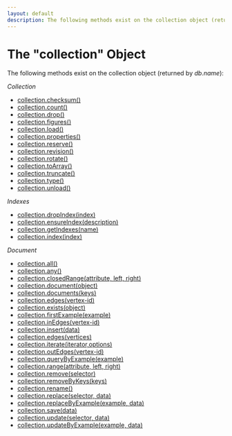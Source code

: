 ```yaml
---
layout: default
description: The following methods exist on the collection object (returned by db
---
```

The "collection" Object
=======================

The following methods exist on the collection object (returned by *db.name*):

*Collection*

* [collection.checksum()](datamodeling-collections-collectionmethods.html#checksum)
* [collection.count()](datamodeling-documents-documentmethods.html#count)
* [collection.drop()](datamodeling-collections-collectionmethods.html#drop)
* [collection.figures()](datamodeling-collections-collectionmethods.html#figures)
* [collection.load()](datamodeling-collections-collectionmethods.html#load)
* [collection.properties()](datamodeling-collections-collectionmethods.html#properties)
* [collection.reserve()](datamodeling-collections-collectionmethods.html#reserve)
* [collection.revision()](datamodeling-collections-collectionmethods.html#revision)
* [collection.rotate()](datamodeling-collections-collectionmethods.html#rotate)
* [collection.toArray()](datamodeling-documents-documentmethods.html#toarray)
* [collection.truncate()](datamodeling-collections-collectionmethods.html#truncate)
* [collection.type()](datamodeling-documents-documentmethods.html#collection-type)
* [collection.unload()](datamodeling-collections-collectionmethods.html#unload)

*Indexes*

* [collection.dropIndex(index)](indexing-workingwithindexes.html#dropping-an-index)
* [collection.ensureIndex(description)](indexing-workingwithindexes.html#creating-an-index)
* [collection.getIndexes(name)](indexing-workingwithindexes.html#listing-all-indexes-of-a-collection)
* [collection.index(index)](indexing-workingwithindexes.html#index-identifiers-and-handles)

*Document*

* [collection.all()](datamodeling-documents-documentmethods.html#all)
* [collection.any()](datamodeling-documents-documentmethods.html#any)
* [collection.closedRange(attribute, left, right)](datamodeling-documents-documentmethods.html#closed-range)
* [collection.document(object)](datamodeling-documents-documentmethods.html#document)
* [collection.documents(keys)](datamodeling-documents-documentmethods.html#lookup-by-keys)
* [collection.edges(vertex-id)](datamodeling-documents-documentmethods.html#edges)
* [collection.exists(object)](datamodeling-documents-documentmethods.html#exists)
* [collection.firstExample(example)](datamodeling-documents-documentmethods.html#first-example)
* [collection.inEdges(vertex-id)](datamodeling-documents-documentmethods.html#edges)
* [collection.insert(data)](datamodeling-documents-documentmethods.html#insert)
* [collection.edges(vertices)](datamodeling-documents-documentmethods.html#edges)
* [collection.iterate(iterator,options)](datamodeling-documents-documentmethods.html#misc)
* [collection.outEdges(vertex-id)](datamodeling-documents-documentmethods.html#edges)
* [collection.queryByExample(example)](datamodeling-documents-documentmethods.html#query-by-example)
* [collection.range(attribute, left, right)](datamodeling-documents-documentmethods.html#range)
* [collection.remove(selector)](datamodeling-documents-documentmethods.html#remove)
* [collection.removeByKeys(keys)](datamodeling-documents-documentmethods.html#remove-by-keys)
* [collection.rename()](datamodeling-collections-collectionmethods.html#rename)
* [collection.replace(selector, data)](datamodeling-documents-documentmethods.html#replace)
* [collection.replaceByExample(example, data)](datamodeling-documents-documentmethods.html#replace-by-example)
* [collection.save(data)](datamodeling-documents-documentmethods.html#insert)
* [collection.update(selector, data)](datamodeling-documents-documentmethods.html#update)
* [collection.updateByExample(example, data)](datamodeling-documents-documentmethods.html#update-by-example)
